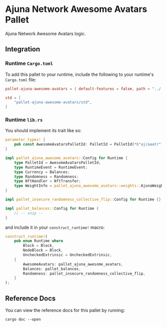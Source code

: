 # Ajuna Network Awesome Avatars Pallet

Ajuna Network Awesome Avatars logic.

## Integration

### Runtime `Cargo.toml`

To add this pallet to your runtime, include the following to your runtime's `Cargo.toml` file:

```toml
pallet-ajuna-awesome-avatars = { default-features = false, path = "../../pallets/ajuna-awesome-avatars" }

std = [
    "pallet-ajuna-awesome-avatars/std",
]
```

### Runtime `lib.rs`

You should implement its trait like so:

```rust
parameter_types! {
    pub const AwesomeAvatarsPalletId: PalletId = PalletId(*b"aj/aaatr");
}

impl pallet_ajuna_awesome_avatars::Config for Runtime {
    type PalletId = AwesomeAvatarsPalletId;
    type RuntimeEvent = RuntimeEvent;
    type Currency = Balances;
    type Randomness = Randomness;
    type NftHandler = NftTransfer;
    type WeightInfo = pallet_ajuna_awesome_avatars::weights::AjunaWeight<Runtime>;
}

impl pallet_insecure_randomness_collective_flip::Config for Runtime {}

impl pallet_balances::Config for Runtime {
    // -- snip --
}
```

and include it in your `construct_runtime!` macro:

```rust
construct_runtime!(
    pub enum Runtime where
        Block = Block,
        NodeBlock = Block,
        UncheckedExtrinsic = UncheckedExtrinsic,
    {
        AwesomeAvatars: pallet_ajuna_awesome_avatars,
        Balances: pallet_balances,
        Randomness: pallet_insecure_randomness_collective_flip,
    }
);
```

## Reference Docs

You can view the reference docs for this pallet by running:

```
cargo doc --open
```
